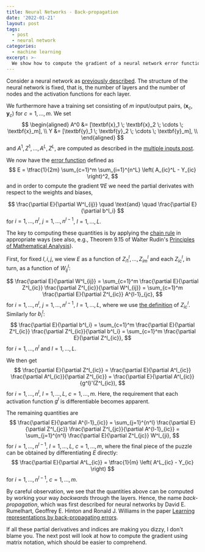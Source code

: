 ```yaml
---
title: Neural Networks - Back-propagation
date: '2022-01-21'
layout: post
tags:
  - post
  - neural network
categories:
  - machine learning
excerpt: >-
  We show how to compute the gradient of a neural network error function.
---
```

Consider a neural network as [previously described](/blog/2023/01/neural-networks-02-the-model).
The structure of the neural network is fixed, that is, the number of layers and the number of
nodes and the activation functions for each layer.

We furthermore have a training set consisting of $m$ input/output pairs,
$(\textbf{x}_c, \textbf{y}_c)$ for $c=1,\ldots,m$.
We set
$$
\begin{aligned}
A^0 &= [\textbf{x}_1 \; \textbf{x}_2 \; \cdots \; \textbf{x}_m], \\
Y &= [\textbf{y}_1 \; \textbf{y}_2 \; \cdots \; \textbf{y}_m], \\
\end{aligned}
$$
and $A^1, Z^1, \ldots, A^L, Z^L$, are computed as described in the
[multiple inputs post](/blog/2023/01/neural-networks-03-multiple-inputs).

We now have the [error function](/blog/2023/01/neural-networks-04-the-optimization-problem)
defined as
$$
E = \tfrac{1}{2m} \sum_{c=1}^m \sum_{i=1}^{n^L} \left( A_{ic}^L - Y_{ic} \right)^2,
$$
and in order to compute the gradient $\nabla E$ we need the partial derivates with respect to the
weights and biases,

$$
\frac{\partial E}{\partial W^l_{ij}}
\quad \text{and} \quad
\frac{\partial E}{\partial b^l_i}
$$
for $i=1,\dots,n^l$, $j=1,\ldots,n^{l-1}$, $l=1,\ldots,L$.

The key to computing these quantities is by applying the
[chain rule](https://en.wikipedia.org/wiki/Chain_rule#Multivariable_case)
in appropriate ways (see also, e.g., Theorem 9.15 of Walter Rudin's
[Principles of Mathematical Analysis](/refs/rudin76)).

First, for fixed $l, i, j$, we view $E$ as a function of $Z^l_{i1}, \ldots, Z^l_{im}$ and
each $Z^l_{ic}$, in turn, as a function of $W^l_{ij}$:

$$
\frac{\partial E}{\partial W^l_{ij}}
= \sum_{c=1}^m \frac{\partial E}{\partial Z^l_{ic}} \frac{\partial Z^l_{ic}}{\partial W^l_{ij}}
= \sum_{c=1}^m \frac{\partial E}{\partial Z^l_{ic}} A^{l-1}_{jc},
$$
for $i=1,\ldots,n^l$, $j=1,\ldots,n^{l-1}$, $l=1,\ldots,L$, where we use
[the definition](/blog/2023/01/neural-networks-03-multiple-inputs) of $Z^l_{ic}$.
Similarly for $b^l_i$:
$$
\frac{\partial E}{\partial b^l_i}
= \sum_{c=1}^m \frac{\partial E}{\partial Z^l_{ic}} \frac{\partial Z^l_{ic}}{\partial b^l_i}
= \sum_{c=1}^m \frac{\partial E}{\partial Z^l_{ic}},
$$
for $i=1,\ldots,n^l$ and $l=1,\ldots,L$.

We then get
$$
\frac{\partial E}{\partial Z^l_{ic}}
= \frac{\partial E}{\partial A^l_{ic}} \frac{\partial A^l_{ic}}{\partial Z^l_{ic}}
= \frac{\partial E}{\partial A^l_{ic}} {g^l}'(Z^l_{ic}),
$$
for $i=1,\ldots,n^l$, $l=1,\ldots,L$, $c=1,\ldots,m$. Here, the requirement that
each activation function $g^l$ is differentiable becomes apparent.

The remaining quantities are
$$
\frac{\partial E}{\partial A^{l-1}_{ic}}
= \sum_{j=1}^{n^l} \frac{\partial E}{\partial Z^l_{jc}} \frac{\partial Z^l_{jc}}{\partial A^{l-1}_{ic}}
= \sum_{j=1}^{n^l} \frac{\partial E}{\partial Z^l_{jc}} W^l_{ji},
$$
for $i=1,\ldots,n^{l-1}$, $l=1,\ldots,L$, $c=1,\ldots,m$, where the final piece of the puzzle
can be obtained by differentiating $E$ directly:
$$
\frac{\partial E}{\partial A^L_{ic}}
= \tfrac{1}{m} \left( A^L_{ic} - Y_{ic} \right)
$$
for $i=1,\ldots,n^{l-1}$, $c=1,\ldots,m$.

By careful observation, we see that the quantities above can be computed by working your
way *backwards* through the layers. Hence, the name *back-propagation*, which was first
described for neural networks by David E. Rumelhart, Geoffrey E. Hinton and Ronald J. Williams
in the paper [Learning representations by back-propagating errors](/refs/rumelhart86).

If all these partial derivatives and indices are making you dizzy, I don't blame you.
The next post will look at how to compute the gradient using matrix notation, which
should be easier to comprehend.
